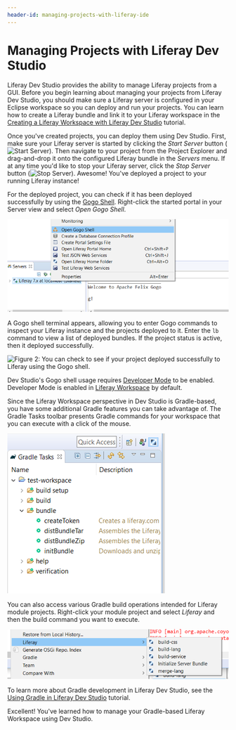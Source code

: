 ```yaml
---
header-id: managing-projects-with-liferay-ide
---
```


# Managing Projects with Liferay Dev Studio

Liferay Dev Studio provides the ability to manage Liferay projects from a GUI.
Before you begin learning about managing your projects from Liferay Dev Studio,
you should make sure a Liferay server is configured in your Eclipse workspace so
you can deploy and run your projects. You can learn how to create a Liferay
bundle and link it to your Liferay workspace in the
[Creating a Liferay Workspace with Liferay Dev Studio](/docs/7-1/tutorials/-/knowledge_base/t/creating-a-liferay-workspace-with-liferay-ide)
tutorial.

Once you've created projects, you can deploy them using Dev Studio. First, make
sure your Liferay server is started by clicking the *Start Server* button
(![Start Server](../../../images/icon-start-server.png)). Then navigate to your
project from the Project Explorer and drag-and-drop it onto the configured
Liferay bundle in the *Servers* menu. If at any time you'd like to stop your
Liferay server, click the *Stop Server* button
(![Stop Server](../../../images/icon-stop-server.png)). Awesome! You've deployed
a project to your running Liferay instance!

For the deployed project, you can check if it has been deployed successfully by
using the
[Gogo Shell](/docs/7-1/reference/-/knowledge_base/r/using-the-felix-gogo-shell).
Right-click the started portal in your Server view and select *Open Gogo Shell*.

![Figure 1: Select *Open Gogo Shell* to open a terminal window in Dev Studio using Gogo shell.](../../../images/open-gogo-shell.png)

A Gogo shell terminal appears, allowing you to enter Gogo commands to inspect
your Liferay instance and the projects deployed to it. Enter the `lb` command to
view a list of deployed bundles. If the project status is active, then it
deployed successfully.

![Figure 2: You can check to see if your project deployed successfully to Liferay using the Gogo shell.](../../../images/gogo-deploy-successful.png)

Dev Studio's Gogo shell usage requires
[Developer Mode](/docs/7-1/tutorials/-/knowledge_base/t/using-developer-mode-with-themes#setting-developer-mode-for-your-server-in-liferay-ide)
to be enabled. Developer Mode is enabled in
[Liferay Workspace](/docs/7-1/tutorials/-/knowledge_base/t/liferay-workspace)
by default.

Since the Liferay Workspace perspective in Dev Studio is Gradle-based, you have
some additional Gradle features you can take advantage of. The Gradle Tasks
toolbar presents Gradle commands for your workspace that you can execute with a
click of the mouse.

![Figure 3: The Gradle Task toolbar offers Gradle tasks and their descriptions, which can be executed by double-clicking them.](../../../images/gradle-task-toolbar.png)

You can also access various Gradle build operations intended for Liferay module
projects. Right-click your module project and select *Liferay*  and then the
build command you want to execute.

![Figure 4: You can execute build operations by right-clicking the Gradle project in the Project Explorer.](../../../images/gradle-build-operations.png)

To learn more about Gradle development in Liferay Dev Studio, see the
[Using Gradle in Liferay Dev Studio](/docs/7-1/tutorials/-/knowledge_base/t/using-gradle-in-liferay-ide)
tutorial.

Excellent! You've learned how to manage your Gradle-based Liferay Workspace
using Dev Studio.
